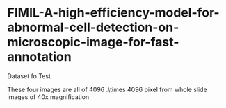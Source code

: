 # FIMIL-A-high-efficiency-model-for-abnormal-cell-detection-on-microscopic-image-for-fast-annotation
Dataset fo Test  

These four images are all of 4096 .\times 4096 pixel from  whole slide images of 40x magnification
